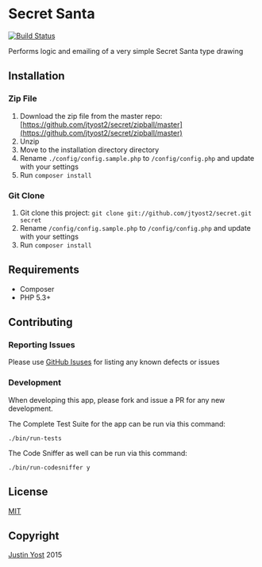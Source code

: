 # Secret Santa #

[![Build Status](https://travis-ci.org/jtyost2/secret.svg?branch=master)](https://travis-ci.org/jtyost2/secret)

Performs logic and emailing of a very simple Secret Santa type drawing

## Installation ##

### Zip File ###

1. Download the zip file from the master repo: [https://github.com/jtyost2/secret/zipball/master](https://github.com/jtyost2/secret/zipball/master)
2. Unzip
3. Move to the installation directory directory
4. Rename `./config/config.sample.php` to `/config/config.php` and update with your settings
5. Run `composer install`

### Git Clone ###

1. Git clone this project:
`git clone git://github.com/jtyost2/secret.git secret`
4. Rename `/config/config.sample.php` to `/config/config.php` and update with your settings
5. Run `composer install`

## Requirements ##

 * Composer
 * PHP 5.3+

## Contributing ##

### Reporting Issues ###

Please use [GitHub Isuses](https://github.com/jtyost2/secret/issues) for listing any known defects or issues

### Development ###

When developing this app, please fork and issue a PR for any new development.

The Complete Test Suite for the app can be run via this command:

`./bin/run-tests`

The Code Sniffer as well can be run via this command:

`./bin/run-codesniffer y`

## License

[MIT](https://github.com/jtyost2/secret/blob/master/COPYRIGHT)

## Copyright

[Justin Yost](https://www.yostivanich.com/) 2015

